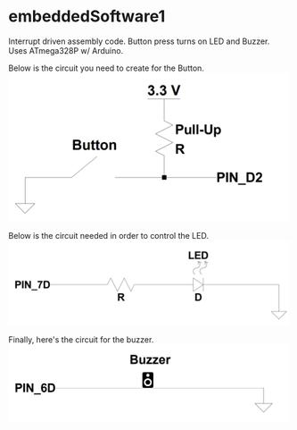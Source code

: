 # embeddedSoftware1
Interrupt driven assembly code.  Button press turns on LED and Buzzer. Uses ATmega328P w/ Arduino.  

Below is the circuit you need to create for the Button.
![Alt text](/pics/Button_Circuit.png?raw=false "Button Circuit")

Below is the circuit needed in order to control the LED.
![Alt text](/pics/LED_Circuit.png?raw=false "LED Circuit")

Finally, here's the circuit for the buzzer.
![Alt text](/pics/Buzzer_Circuit.png?raw=false "Buzzer Circuit")
